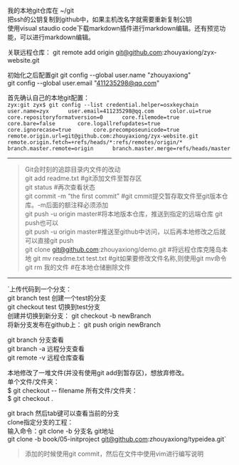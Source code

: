 我的本地git仓库在 ~/git    
把ssh的公钥复制到github中，如果主机改名字就需要重新复制公钥    
使用visual staudio code下载markdown插件进行markdown编辑。还有预览功能，可以进行markdown编辑。

关联远程仓库：
git remote add origin git@github.com:zhouyaxiong/zyx-website.git

初始化之后配置git
git config --global user.name "zhouyaxiong"      
git config --global user.email "411235298@qq.com"     


首先确认自己的本地git配置：    
`zyx:git zyx$ git config --list
credential.helper=osxkeychain     
user.name=zyx     
user.email=411235298@qq.com    
color.ui=true      
core.repositoryformatversion=0     
core.filemode=true      
core.bare=false      
core.logallrefupdates=true      
core.ignorecase=true      
core.precomposeunicode=true       
remote.origin.url=git@github.com:zhouyaxiong/zyx-website.git    
remote.origin.fetch=+refs/heads/*:refs/remotes/origin/*     
branch.master.remote=origin     
branch.master.merge=refs/heads/master`
***
>Git会时刻的追踪目录内文件的改动     
git add readme.txt #git添加文件至暂存区    
git status #再次查看状态    
git commit -m “the first commit” #git cmmit提交暂存取文件至git版本仓库。-m后面的额注释必须添加    
git push -u  origin master#将本地版本仓库，推送到指定的远端仓库 git push也可以     
git push -u origin master#推送至github中访问，以后再本地修改之后就可以直接git push     
git clone git@github.com:zhouyaxiong/demo.git #将远程仓库克隆岛本地
git mv readme.txt test.txt #git如果要修改文件名称,则使用git mv命令
git rm 我的文件 #在本地仓储删除文件

***
`上传代码到一个分支：     
 git branch test 创建一个test的分支     
 git checkout test 切换到test分支     
创建并切换到新分支： git checkout -b newBranch      
将新分支发布在github上： git push origin newBranch      

git branch  分支查看    
git branch -a 远程分支查看     
git remote -v 远程仓库查看     

本地修改了一堆文件(并没有使用git add到暂存区)，想放弃修改。    
单个文件/文件夹：     
$ git checkout -- filename
所有文件/文件夹：     
$ git checkout .

 git brach 然后tab键可以查看当前的分支     
  clone指定分支的工程：     
        输入命令：git clone -b 分支名 git地址       
		git clone -b book/05-initproject git@github.com:zhouyaxiong/typeidea.git`
		
>添加的时候使用git commit，然后在文件中使用vim进行编写说明





